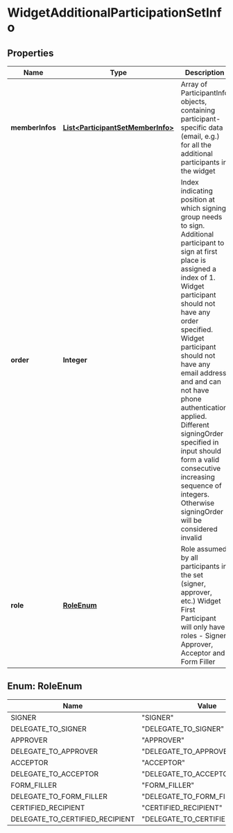 
# WidgetAdditionalParticipationSetInfo

## Properties
Name | Type | Description | Notes
------------ | ------------- | ------------- | -------------
**memberInfos** | [**List&lt;ParticipantSetMemberInfo&gt;**](ParticipantSetMemberInfo.md) | Array of ParticipantInfo objects, containing participant-specific data (email, e.g.) for all the additional participants in the widget |  [optional]
**order** | **Integer** | Index indicating position at which signing group needs to sign. Additional participant to sign at first place is assigned a index of 1. Widget participant should not have any order specified. Widget participant should not have any email address and and can not have phone authentication applied. Different signingOrder specified in input should form a valid consecutive increasing sequence of integers. Otherwise signingOrder will be considered invalid |  [optional]
**role** | [**RoleEnum**](#RoleEnum) | Role assumed by all participants in the set (signer, approver, etc.) Widget First Participant will only have roles - Signer, Approver, Acceptor and Form Filler |  [optional]


<a name="RoleEnum"></a>
## Enum: RoleEnum
Name | Value
---- | -----
SIGNER | &quot;SIGNER&quot;
DELEGATE_TO_SIGNER | &quot;DELEGATE_TO_SIGNER&quot;
APPROVER | &quot;APPROVER&quot;
DELEGATE_TO_APPROVER | &quot;DELEGATE_TO_APPROVER&quot;
ACCEPTOR | &quot;ACCEPTOR&quot;
DELEGATE_TO_ACCEPTOR | &quot;DELEGATE_TO_ACCEPTOR&quot;
FORM_FILLER | &quot;FORM_FILLER&quot;
DELEGATE_TO_FORM_FILLER | &quot;DELEGATE_TO_FORM_FILLER&quot;
CERTIFIED_RECIPIENT | &quot;CERTIFIED_RECIPIENT&quot;
DELEGATE_TO_CERTIFIED_RECIPIENT | &quot;DELEGATE_TO_CERTIFIED_RECIPIENT&quot;



